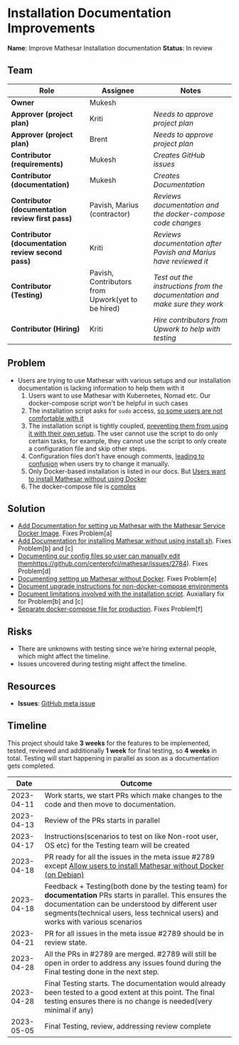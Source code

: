 # Installation Documentation Improvements

**Name**: Improve Mathesar Installation documentation
**Status**: In review

## Team

| Role                                   | Assignee                                          | Notes                                                                      |
|----------------------------------------|---------------------------------------------------|----------------------------------------------------------------------------|
| **Owner**                              | Mukesh                                            |                                                                            |
| **Approver (project plan)**            | Kriti                                             | *Needs to approve project plan*                                            |
| **Approver (project plan)**            | Brent                                             | *Needs to approve project plan*                                            |
| **Contributor (requirements)**         | Mukesh                                            | *Creates GitHub issues*                                                    |
| **Contributor (documentation)**        | Mukesh                                            | *Creates Documentation*                                                    |
| **Contributor (documentation review first pass)** | Pavish, Marius (contractor)            | *Reviews documentation and the docker-compose code changes*                |
| **Contributor (documentation review second pass)** | Kriti                                 | *Reviews documentation after Pavish and Marius have reviewed it*           |  
| **Contributor (Testing)**              | Pavish, Contributors from Upwork(yet to be hired) | *Test out the instructions from the documentation and make sure they work* |
| **Contributor (Hiring)**               | Kriti                                             | *Hire contributors from Upwork to help with testing*                       |

## Problem
* Users are trying to use Mathesar with various setups and our installation documentation is lacking information to help them with it
  1. Users want to use Mathesar with Kubernetes, Nomad etc. Our docker-compose script won't be helpful in such cases
	2. The installation script asks for `sudo` access, [so some users are not comfortable with it](https://github.com/centerofci/mathesar/issues/2761)
  3. The installation script is tightly coupled, [preventing them from using it with their own setup](https://hackmd.io/wUpuiOwLRhGDy2y7H-ccHw). The user cannot use the script to do only certain tasks, for example, they cannot use the script to only create a configuration file and skip other steps. 
 	4. Configuration files don't have enough comments, [leading to confusion](https://github.com/centerofci/mathesar/issues/2655#issuecomment-1465731661) when users try to change it manually.
  5. Only Docker-based installation is listed in our docs. But [Users want to install Mathesar without using Docker](https://news.ycombinator.com/item?id=35007769)
  6. The docker-compose file is [complex](https://www.reddit.com/r/selfhosted/comments/11n2fxx/comment/jbnmdvi/?utm_source=share&utm_medium=web2x&context=3)



## Solution
- [Add Documentation for setting up Mathesar with the Mathesar Service Docker Image](https://github.com/centerofci/mathesar/issues/2783). Fixes Problem[a]
- [Add Documentation for installing Mathesar without using install.sh](https://github.com/centerofci/mathesar/issues/2761). Fixes Problem[b] and [c]
- [Documenting our config files so user can manually edit them](/en/projects/installation-documentation-improvements)https://github.com/centerofci/mathesar/issues/2784). Fixes Problem[d]
- [Documenting setting up Mathesar without Docker](https://github.com/centerofci/mathesar/issues/2427). Fixes Problem[e]
- [Document upgrade instructions for non-docker-compose environments](https://github.com/centerofci/mathesar/issues/2785)
- [Document limitations involved with the installation script](https://github.com/centerofci/mathesar/issues/2787). Auxiallary fix for Problem[b] and [c]
- [Separate docker-compose file for production](https://github.com/centerofci/mathesar/issues/2788). Fixes Problem[f]

## Risks
- There are unknowns with testing since we’re hiring external people, which might affect the timeline.
- Issues uncovered during testing might affect the timeline.

## Resources
- **Issues**: [GitHub meta issue](https://github.com/centerofci/mathesar/issues/2789)

## Timeline
This project should take **3 weeks** for the features to be implemented, tested, reviewed and additionally **1 week** for final testing, so **4 weeks** in total. Testing will start happening in  parallel as soon as a documentation gets completed.


| Date       | Outcome                                                                                                                                                                                                                                                          |
|------------|------------------------------------------------------------------------------------------------------------------------------------------------------------------------------------------------------------------------------------------------------------------|
| 2023-04-11 | Work starts, we start PRs which make changes to the code and then move to documentation.                                                                                                                                                                                      | 
| 2023-04-13 | Review of the PRs starts in parallel                                                                                                                                                                                                                             |
| 2023-04-17 | Instructions(scenarios to test on like Non-root user, OS etc) for the Testing team will be created                                                                                      |
| 2023-04-18 | PR ready for all the issues in the meta issue #2789 except [Allow users to install Mathesar without Docker (on Debian)](https://github.com/centerofci/mathesar/issues/2427)                                                                                      |
| 2023-04-18 | Feedback + Testing(both done by the testing team) for **documentation** PRs starts in parallel. This ensures the documentation can be understood by different user segments(technical users, less technical users) and works with various scenarios |
| 2023-04-21 | PR for all issues in the meta issue #2789 should be in review state.                                                                                                                                                                                             |
| 2023-04-28 | All the PRs in #2789 are merged. #2789 will still be open in order to address any issues found during the Final testing done in the next step.                                                                                                                   |
| 2023-04-28 | Final Testing starts. The documentation would already been tested to a good extent at this point. The final testing ensures there is no change is needed(very minimal if any)                                                                                    |
| 2023-05-05 | Final Testing, review, addressing review complete                                                                                                                                                                                                                |